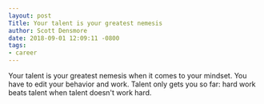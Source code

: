 ```yaml
---
layout: post
Title: Your talent is your greatest nemesis
author: Scott Densmore
date: 2018-09-01 12:09:11 -0800
tags:
- career
---
```


Your talent is your greatest nemesis when it comes to your mindset. You have to edit your behavior and work. Talent only gets you so far: hard work beats talent when talent doesn't work hard.
